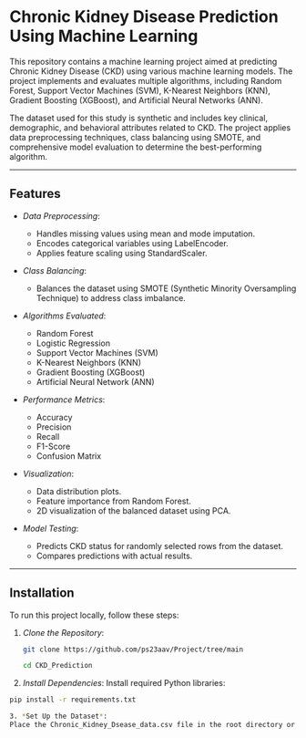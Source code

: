 # Chronic Kidney Disease Prediction Using Machine Learning

This repository contains a machine learning project aimed at predicting Chronic Kidney Disease (CKD) using various machine learning models. The project implements and evaluates multiple algorithms, including Random Forest, Support Vector Machines (SVM), K-Nearest Neighbors (KNN), Gradient Boosting (XGBoost), and Artificial Neural Networks (ANN). 

The dataset used for this study is synthetic and includes key clinical, demographic, and behavioral attributes related to CKD. The project applies data preprocessing techniques, class balancing using SMOTE, and comprehensive model evaluation to determine the best-performing algorithm.

---

## Features
- *Data Preprocessing*: 
  - Handles missing values using mean and mode imputation.
  - Encodes categorical variables using LabelEncoder.
  - Applies feature scaling using StandardScaler.

- *Class Balancing*: 
  - Balances the dataset using SMOTE (Synthetic Minority Oversampling Technique) to address class imbalance.

- *Algorithms Evaluated*:
  - Random Forest
  - Logistic Regression
  - Support Vector Machines (SVM)
  - K-Nearest Neighbors (KNN)
  - Gradient Boosting (XGBoost)
  - Artificial Neural Network (ANN)

- *Performance Metrics*:
  - Accuracy
  - Precision
  - Recall
  - F1-Score
  - Confusion Matrix

- *Visualization*:
  - Data distribution plots.
  - Feature importance from Random Forest.
  - 2D visualization of the balanced dataset using PCA.

- *Model Testing*:
  - Predicts CKD status for randomly selected rows from the dataset.
  - Compares predictions with actual results.

---

## Installation

To run this project locally, follow these steps:

1. *Clone the Repository*:
   ```bash
   git clone https://github.com/ps23aav/Project/tree/main

   cd CKD_Prediction
2. *Install Dependencies*: 
Install required Python libraries:
```bash
pip install -r requirements.txt

3. *Set Up the Dataset*:
Place the Chronic_Kidney_Dsease_data.csv file in the root directory or specify the correct path in the code.

